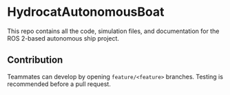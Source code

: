 # HydrocatAutonomousBoat
This repo contains all the code, simulation files, and documentation for the ROS 2-based autonomous ship project.

## Contribution
Teammates can develop by opening `feature/<feature>` branches.
Testing is recommended before a pull request.
